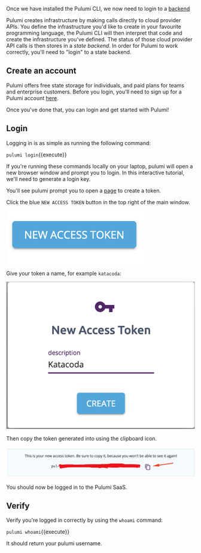 Once we have installed the Pulumi CLI, we now need to login to a [backend](https://www.pulumi.com/docs/intro/concepts/state/)

Pulumi creates infrastructure by making calls directly to cloud provider APIs. You define the infrastructure you'd like to create in your favourite programming language, the Pulumi CLI will then interpret that code and create the infrastructure you've defined. The status of those cloud provider API calls is then stores in a _state backend_. In order for Pulumi to work correctly, you'll need to "login" to a state backend.

## Create an account

Pulumi offers free state storage for individuals, and paid plans for teams and enterprise customers. Before you login, you'll need to sign up for a Pulumi account [here](https://app.pulumi.com/?utm_source=katacoda).

Once you've done that, you can login and get started with Pulumi!

## Login

Logging in is as simple as running the following command:

`pulumi login`{{execute}}

If you're running these commands locally on your laptop, pulumi will open a new browser window and prompt you to login. In this interactive tutorial, we'll need to generate a login key.

You'll see pulumi prompt you to open a [page](https://app.pulumi.com/account/tokens) to create a token.

Click the blue `NEW ACCESS TOKEN` button in the top right of the main window.

![NEW ACCESS TOKEN](./assets/new-access-token.png)

Give your token a name, for example `katacoda`:

![Name Token](./assets/name-token.png)

Then copy the token generated into using the clipboard icon.

![Copy Token](./assets/copy-token.png)

You should now be logged in to the Pulumi SaaS.

## Verify

Verify you're logged in correctly by using the `whoami` command:

`pulumi whoami`{{execute}}

It should return your pulumi username.
